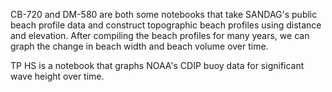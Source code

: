 CB-720 and DM-580 are both some notebooks that take SANDAG's public beach profile data and construct topographic beach profiles using distance and elevation.
After compiling the beach profiles for many years, we can graph the change in beach width and beach volume over time.

TP HS is a notebook that graphs NOAA's CDIP buoy data for significant wave height over time. 
